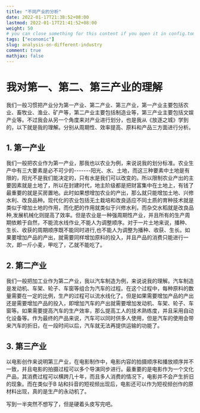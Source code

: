 ```yaml
---
title: "不同产业的分析"
date: 2022-01-17T21:38:52+08:00
lastmod: 2022-01-17T21:41:52+08:00
weight: 50
# you can close something for this content if you open it in config.toml.
tags: ["economic"]
slug: analysis-on-different-industry
comment: true
mathjax: false
---
```


# 我对第一、第二、第三产业的理解

我们一般习惯把产业分为第一产业、第二产业、第三产业，第一产业主要包括农业、畜牧业、渔业、矿产等，第二产业主要包括制造业等，第三产业主要包括文娱产业等。不过我会从另一个角度来对产业进行划分，也是我从《放逐之城》学到的，以下就是我的理解。分别从周期性、效率提高、原料和产品三方面进行分析。


## 1. 第一产业
我们一般把农业作为第一产业，那我也以农业为例，来说说我的划分标准。农业生产中有三大要素是必不可少的-------阳光、水、土地，而这三种要素中土地是有限的，阳光不是我们能决定的，只有水是我们可以改变的。所以限制农业产出的主要因素就是土地了，所以在封建时代，地主阶级都是把财富集中在土地上，有钱了最重要的就是买房置地。此时如果想增加农业的产出，那么就只能增加土地、兴修水利、改良品种。现代化的农业包括无土栽培和改良适应不同土质的育种技术就是类似于增加土地的作用，而化肥的作用就类似于兴修水利，而杂交水稻就是改良品种,发展机械化则提高了效率。但是农业是一种强周期性产业，并且所有的生产周期依赖于自然，不能流水线作业,不能人为调整顺序。对于一片土地来说，播种、生长、收获的周期顺序既不能同时进行,也不能人为调整为播种、收获、生长。如果要增加产品的产出，就需要同样增加原料的投入，并且产品的消费只能进行一次，即一斤小麦，甲吃了，乙就不能吃了。

## 2. 第二产业
我们一般把加工业作为第二产业，我以汽车制造为例，来说说我的理解。汽车制造是发动机、车架、轮子、车窗等组合为汽车的过程。在这个过程中，每种原料的数量需要在一定的比例，生产的过程可以流水线化了。但是如果需要增加产品的产出还是需要增加产品的投入，即增加汽车的产出就需要增加发动机、车架、轮子、车窗等。如果需要提高汽车的生产效率，那么提高工人的技术熟练度，并且采用自动化设备等。作为最终的产品来说，汽车可以同时供多人使用，但是汽车的使用会带来汽车的折旧，在一段时间以后，汽车就无法再提供运输的功能了。

## 3. 第三产业
以电影创作来说明第三产业，在电影制作中，电影内容的拍摄顺序和播放顺序并不一致，并且电影的拍摄过程可以多个导演同步进行。最重要的是电影作为一个文化产品，其消费过程可以横跨几十年，而且多人消费的情况下，电影并不会产生折旧的现象。而在类似于B 站和抖音的短视频出现后，电影还可以作为短视频创作的原材料出现，真的是生产的永动机了。

写到一半突然不想写了，但是硬着头皮写完吧。
